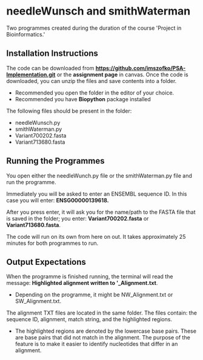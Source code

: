 # needleWunsch and smithWaterman

Two programmes created during the duration of the course 'Project in Bioinformatics.'

## Installation Instructions

The code can be downloaded from **https://github.com/imszofko/PSA-Implementation.git** or the **assignment page** in canvas. 
Once the code is downloaded, you can unzip the files and save contents into a folder.
- Recommended you open the folder in the editor of your choice.
- Recommended you have **Biopython** package installed

The following files should be present in the folder:
- needleWunsch.py
- smithWaterman.py
- Variant700202.fasta
- Variant713680.fasta

## Running the Programmes

You open either the needleWunch.py file or the smithWaterman.py file and run the programme. 

Immediately you will be asked to enter an ENSEMBL sequence ID. In this case you will enter: **ENSG00000139618.**

After you press enter, it will ask you for the name/path to the FASTA file that is saved in the folder; you enter: **Variant700202.fasta** or **Variant713680.fasta**. 

The code will run on its own from here on out. It takes approximately 25 minutes for both programmes to run. 

## Output Expectations

When the programme is finished running, the terminal will read the message: **Highlighted alignment written to '_Alignment.txt**. 
- Depending on the programme, it might be NW_Alignment.txt or SW_Alignment.txt.

The alignment TXT files are located in the same folder. The files contain: the sequence ID, alignment, match string, and the highlighted regions. 
- The highlighted regions are denoted by the lowercase base pairs. These are base pairs that did not match in the alignment. The purpose of the feature is to make it easier to identify nucleotides that differ in an alignment.

